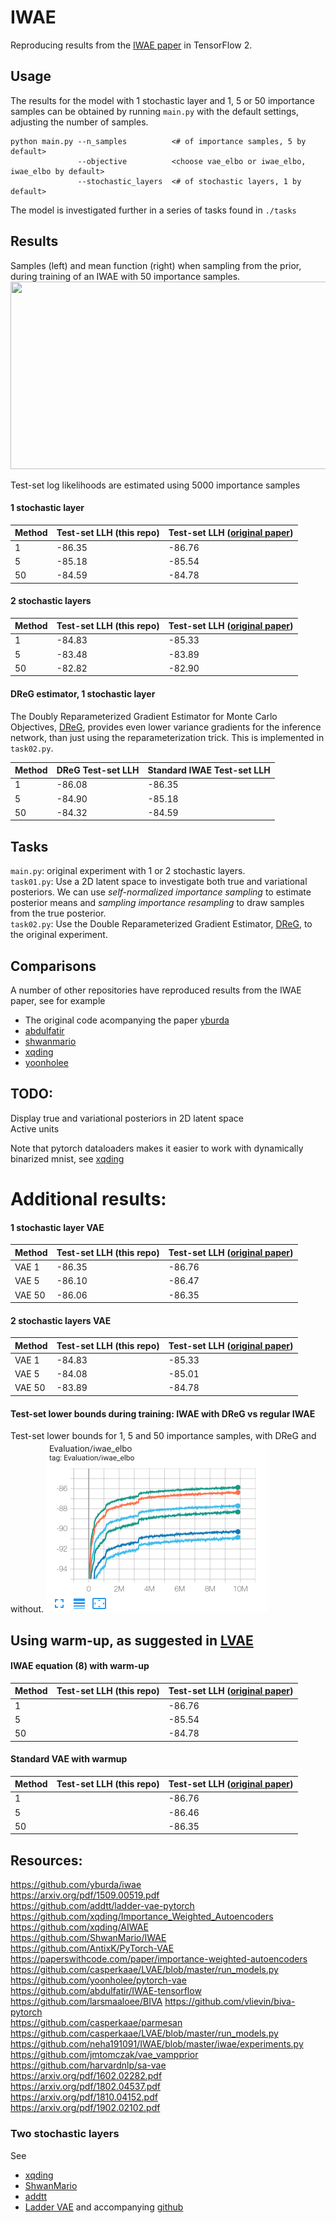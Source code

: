 # IWAE

Reproducing results from the [IWAE paper](https://arxiv.org/pdf/1509.00519.pdf) in TensorFlow 2. 

## Usage
The results for the model with 1 stochastic layer and 1, 5 or 50 importance samples can be obtained by running `main.py` with the default settings, adjusting the number of samples.
``` 
python main.py --n_samples          <# of importance samples, 5 by default>  
               --objective          <choose vae_elbo or iwae_elbo, iwae_elbo by default>
               --stochastic_layers  <# of stochastic layers, 1 by default>
```
The model is investigated further in a series of tasks found in `./tasks`

## Results
Samples (left) and mean function (right) when sampling from the prior, during training of an IWAE with 50 importance samples.  
<img src="results/iwae_50.gif" width="600" height="300" />

Test-set log likelihoods are estimated using 5000 importance samples

#### 1 stochastic layer
| Method | Test-set LLH (this repo) | Test-set LLH ([original paper](https://arxiv.org/pdf/1509.00519.pdf)) |
| --- | --- | --- |
| 1 | -86.35 | -86.76 |
| 5 | -85.18 | -85.54 |
| 50 | -84.59 | -84.78 |

#### 2 stochastic layers
| Method | Test-set LLH (this repo) | Test-set LLH ([original paper](https://arxiv.org/pdf/1509.00519.pdf)) |
| --- | --- | --- |
| 1 | -84.83 | -85.33 |
| 5 | -83.48 | -83.89 |
| 50 | -82.82 | -82.90 |

#### DReG estimator, 1 stochastic layer
The Doubly Reparameterized Gradient Estimator for Monte Carlo Objectives, [DReG](https://arxiv.org/pdf/1810.04152.pdf), provides even lower variance gradients for the inference network, than just using the reparameterization trick. This is implemented in `task02.py`.  

| Method | DReG Test-set LLH | Standard IWAE Test-set LLH |
| --- | --- | --- |
| 1 | -86.08 | -86.35 |
| 5 | -84.90 | -85.18 |
| 50 | -84.32 | -84.59 |

## Tasks
`main.py`: original experiment with 1 or 2 stochastic layers.  
`task01.py`: Use a 2D latent space to investigate both true and variational posteriors. We can use *self-normalized importance sampling* to estimate posterior means and *sampling importance resampling* to draw samples from the true posterior.  
`task02.py`: Use the Double Reparameterized Gradient Estimator, [DReG](https://arxiv.org/pdf/1810.04152.pdf), to the original experiment.  

## Comparisons
A number of other repositories have reproduced results from the IWAE paper, see for example  
- The original code acompanying the paper [yburda](https://github.com/yburda/iwae)  
- [abdulfatir](https://github.com/abdulfatir/IWAE-tensorflow)  
- [shwanmario](https://github.com/ShwanMario/IWAE)  
- [xqding](https://github.com/xqding/Importance_Weighted_Autoencoders)
- [yoonholee](https://github.com/yoonholee/pytorch-vae)

## TODO:
Display true and variational posteriors in 2D latent space  
Active units  

Note that pytorch dataloaders makes it easier to work with dynamically binarized mnist, see [xqding](https://github.com/xqding/Importance_Weighted_Autoencoders/blob/master/model/vae_models.py)

# Additional results:
#### 1 stochastic layer VAE
| Method | Test-set LLH (this repo) | Test-set LLH ([original paper](https://arxiv.org/pdf/1509.00519.pdf)) |
| --- | --- | --- |
| VAE 1 | -86.35 | -86.76 |
| VAE 5 | -86.10 | -86.47 |
| VAE 50 | -86.06 | -86.35 |

#### 2 stochastic layers VAE
| Method | Test-set LLH (this repo) | Test-set LLH ([original paper](https://arxiv.org/pdf/1509.00519.pdf)) |
| --- | --- | --- |
| VAE 1 | -84.83 | -85.33 |
| VAE 5 | -84.08 | -85.01 |
| VAE 50 | -83.89 | -84.78 |

#### Test-set lower bounds during training: IWAE with DReG vs regular IWAE
Test-set lower bounds for 1, 5 and 50 importance samples, with DReG and without. 
<img src="results/dreg_vs_iwae.png" width="356" height="274" />

## Using warm-up, as suggested in [LVAE](https://arxiv.org/pdf/1602.02282.pdf)
#### IWAE equation (8) with warm-up
| Method | Test-set LLH (this repo) | Test-set LLH ([original paper](https://arxiv.org/pdf/1509.00519.pdf)) |
| --- | --- | --- |
| 1 |  | -86.76 |
| 5 |  | -85.54 |
| 50 |  | -84.78 |


#### Standard VAE with warmup
| Method | Test-set LLH (this repo) | Test-set LLH ([original paper](https://arxiv.org/pdf/1509.00519.pdf)) |
| --- | --- | --- |
| 1 |  | -86.76 |
| 5 |  | -86.46 |
| 50 |  | -86.35 |


## Resources:
https://github.com/yburda/iwae  
https://arxiv.org/pdf/1509.00519.pdf  
https://github.com/addtt/ladder-vae-pytorch  
https://github.com/xqding/Importance_Weighted_Autoencoders  
https://github.com/xqding/AIWAE  
https://github.com/ShwanMario/IWAE  
https://github.com/AntixK/PyTorch-VAE  
https://paperswithcode.com/paper/importance-weighted-autoencoders  
https://github.com/casperkaae/LVAE/blob/master/run_models.py  
https://github.com/yoonholee/pytorch-vae  
https://github.com/abdulfatir/IWAE-tensorflow  
https://github.com/larsmaaloee/BIVA
https://github.com/vlievin/biva-pytorch    
https://github.com/casperkaae/parmesan  
https://github.com/casperkaae/LVAE/blob/master/run_models.py  
https://github.com/neha191091/IWAE/blob/master/iwae/experiments.py  
https://github.com/jmtomczak/vae_vampprior  
https://github.com/harvardnlp/sa-vae  
https://arxiv.org/pdf/1602.02282.pdf  
https://arxiv.org/pdf/1802.04537.pdf  
https://arxiv.org/pdf/1810.04152.pdf  
https://arxiv.org/pdf/1902.02102.pdf  


### Two stochastic layers
See 
- [xqding](https://github.com/xqding/Importance_Weighted_Autoencoders/blob/master/model/vae_models.py)  
- [ShwanMario](https://github.com/ShwanMario/IWAE)
- [addtt](https://github.com/addtt/ladder-vae-pytorch)
- [Ladder VAE](https://arxiv.org/pdf/1602.02282.pdf) and accompanying [github](https://github.com/casperkaae/LVAE)